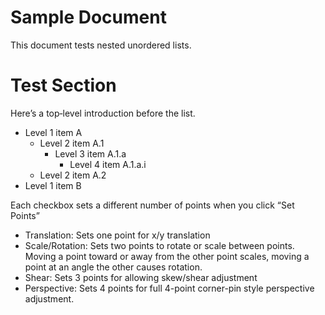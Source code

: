 Sample Document
===============

This document tests nested unordered lists.

# Test Section

Here’s a top‐level introduction before the list.

- Level 1 item A
  - Level 2 item A.1
    - Level 3 item A.1.a
      - Level 4 item A.1.a.i
  - Level 2 item A.2
- Level 1 item B

Each checkbox sets a different number of points when you click “Set Points”

- Translation: Sets one point for x/y translation
- Scale/Rotation: Sets two points to rotate or scale between points. Moving a point toward or away from the other point scales, moving a point at an angle the other causes rotation.
- Shear: Sets 3 points for allowing skew/shear adjustment
- Perspective: Sets 4 points for full 4-point corner-pin style perspective adjustment.

